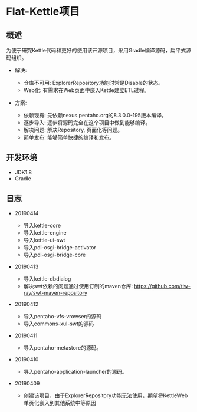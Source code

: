 # Flat-Kettle项目

## 概述
为便于研究Kettle代码和更好的使用该开源项目，采用Gradle编译源码，扁平式源码组织。

- 解决: 
    - 仓库不可用: ExplorerRepository功能时常是Disable的状态。
    - Web化: 有需求在Web页面中嵌入Kettle建立ETL过程。

- 方案: 
    - 依赖现有: 先依赖nexus.pentaho.org的8.3.0.0-195版本编译。
    - 逐步导入: 逐步将源码完全在这个项目中做到能够编译。
    - 解决问题: 解决Repository, 页面化等问题。
    - 简单发布: 能够简单快捷的编译和发布。
    
## 开发环境

- JDK1.8
- Gradle

## 日志

- 20190414
    - 导入kettle-core
    - 导入kettle-engine
    - 导入kettle-ui-swt
    - 导入pdi-osgi-bridge-activator
    - 导入pdi-osgi-bridge-core

- 20190413
    - 导入kettle-dbdialog
    - 解决swt依赖的问题通过使用订制的maven仓库: https://github.com/tlw-ray/swt-maven-repository

- 20190412
    - 导入pentaho-vfs-vrowser的源码
    - 导入commons-xul-swt的源码

- 20190411
    - 导入pentaho-metastore的源码。

- 20190410
    - 导入pentaho-application-launcher的源码。

- 20190409
    - 创建该项目，由于ExplorerRepository功能无法使用，期望将KettleWeb单页化嵌入到其他系统中等原因

